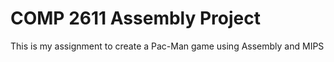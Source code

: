 # COMP 2611 Assembly Project

This is my assignment to create a Pac-Man game using Assembly and MIPS

